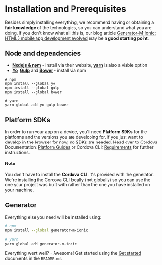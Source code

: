 # Installation and Prerequisites

Besides simply installing everything, we recommend having or obtaining a **fair knowledge** of the technologies, so you can understand what you are doing. If you don't know what all this is, our blog article [Generator-M-Ionic: HTML5 mobile app development evolved](http://blog.mwaysolutions.com/2015/09/10/generator-m-ionic-html5-mobile-app-development-evolved/) may be a **good starting point**.

## Node and dependencies
-  **[Nodejs & npm](https://nodejs.org/)** - install via their website, **[yarn](https://yarnpkg.com/)** is also a viable option
- **[Yo](http://yeoman.io/)**, **[Gulp](http://gulpjs.com/)** and **[Bower](http://bower.io/)** - install via npm

```
# npm
npm install --global yo
npm install --global gulp
npm install --global bower

# yarn
yarn global add yo gulp bower
```


## Platform SDKs
In order to run your app on a device, you'll need **Platform SDKs** for the platforms and the versions you are developing for. If you just want to develop in the browser for now, no SDKs are needed. Head over to Cordova Documentation: [Platform Guides](http://cordova.apache.org/docs/en/latest/guide/platforms/android/index.html) or Cordova CLI: [Requirements](https://github.com/apache/cordova-cli/#requirements) for further instructions.
#### Note
You don't have to install the **Cordova CLI**. It's provided with the generator. We're installing the Cordova CLI locally (not globally) so you can use the one your project was built with rather than the one you have installed on your machine.

## Generator
Everything else you need will be installed using:
```sh
# npm
npm install --global generator-m-ionic

# yarn
yarn global add generator-m-ionic
```

Everything went well? - Awesome! Get started using the [Get started](../../README.md#get-started) documents in the `README.md`.
